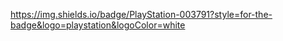 https://img.shields.io/badge/PlayStation-003791?style=for-the-badge&logo=playstation&logoColor=white
